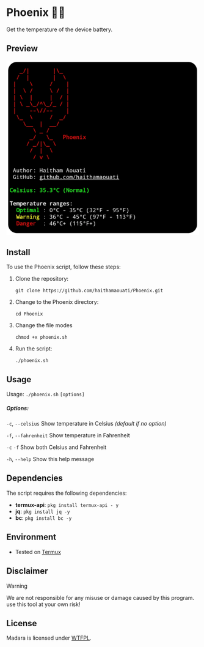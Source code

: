 # Phoenix 🐦‍🔥
Get the temperature of the device battery.

## Preview

![preview](preview.png)

## Install

To use the Phoenix script, follow these steps:

1. Clone the repository:

    ```
    git clone https://github.com/haithamaouati/Phoenix.git
    ```

2. Change to the Phoenix directory:

    ```
    cd Phoenix
    ```
    
3. Change the file modes
    ```
    chmod +x phoenix.sh
    ```
    
5. Run the script:

    ```
    ./phoenix.sh
    ```

## Usage

Usage: `./phoenix.sh` `[options]`

##### Options:

`-c`, `--celsius`        Show temperature in Celsius _(default if no option)_

`-f`, `--fahrenheit`     Show temperature in Fahrenheit

`-c` `-f`                Show both Celsius and Fahrenheit

`-h`, `--help`           Show this help message

## Dependencies

The script requires the following dependencies:

- **termux-api**: `pkg install termux-api - y`
- **jq**: `pkg install jq -y`
- **bc**: `pkg install bc -y`

## Environment
- Tested on [Termux](https://termux.dev/en/)

## Disclaimer
> [!WARNING]
> We are not responsible for any misuse or damage caused by this program. use this tool at your own risk!

## License

Madara is licensed under [WTFPL](LICENSE).
